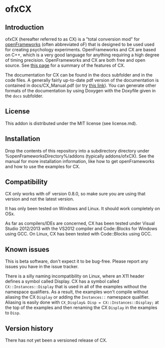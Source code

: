 ofxCX
=====================================

Introduction
------------
ofxCX (hereafter referred to as CX) is a "total conversion mod" for [openFrameworks](http://www.openframeworks.cc) (often abbreviated oF) that 
is designed to be used used for creating psychology experiments. OpenFrameworks and CX are based on C++, which
is a very good language for anything requiring a high degree of timing precision. OpenFrameworks and CX are both
free and open source. See [this page](http://www.kylehardman.com/psychology/c-experiment-software) for a summary of the features of CX.

The documentation for CX can be found in the docs subfolder and in the code files. A generally fairly up-to-date pdf version of the documentation is contained in docs/CX_Manual.pdf (or try [this link](https://sites.google.com/site/kylehardmancom/files/CX_Manual.pdf?attredirects=0&d=1)). You can generate 
other formats of the documentation by using Doxygen with the Doxyfile given in the `docs` subfolder.

License
-------
This addon is distributed under the MIT license (see license.md).

Installation
------------
Drop the contents of this repository into a subdirectory directory under %openFrameworksDirectory%/addons 
(typically addons/ofxCX). See the manual for more installation information, like how to get openFrameworks 
and how to use the examples for CX.

Compatibility
------------
CX only works with oF version 0.8.0, so make sure you are using that version and not the latest version.

It has only been tested on Windows and Linux. It should work completely on OSx.

As far as compilers/IDEs are concerned, CX has been tested under Visual Studio 2012/2013 with the VS2012 compiler and Code::Blocks for Windows using GCC. On Linux, CX has been tested with Code::Blocks using GCC.

Known issues
------------
This is beta software, don't expect it to be bug-free. Please report any issues you have in the issue tracker.

There is a silly naming incompatibility on Linux, where an X11 header defines a symbol called Display. CX has a symbol called `CX::Instances::Display` that is used in all of the examples without the namespace qualifiers. As a result, the examples won't compile without aliasing the CX `Display` or adding the `Instances::` namespace qualifier. Aliasing is easily done with `CX_Display& Disp = CX::Instances::Display;` at the top of the examples and then renaming the CX `Display` in the examples to `Disp`.

Version history
------------
There has not yet been a versioned release of CX.
